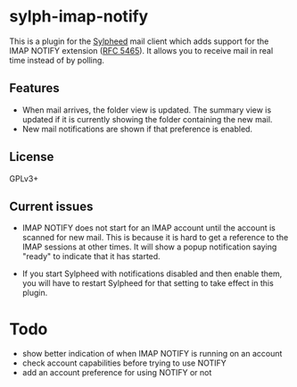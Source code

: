 # sylph-imap-notify

This is a plugin for the [Sylpheed][] mail client which adds support for the
IMAP NOTIFY extension ([RFC 5465][]). It allows you to receive mail in real
time instead of by polling.

[Sylpheed]: http://sylpheed.sraoss.jp/en/
[RFC 5465]: https://tools.ietf.org/html/rfc5465

## Features

- When mail arrives, the folder view is updated. The summary view is updated if
  it is currently showing the folder containing the new mail.
- New mail notifications are shown if that preference is enabled.

## License

GPLv3+

## Current issues

- IMAP NOTIFY does not start for an IMAP account until the account is scanned
  for new mail. This is because it is hard to get a reference to the IMAP
  sessions at other times. It will show a popup notification saying "ready" to
  indicate that it has started.

- If you start Sylpheed with notifications disabled and then enable
  them, you will have to restart Sylpheed for that setting to take
  effect in this plugin.

# Todo

- show better indication of when IMAP NOTIFY is running on an account
- check account capabilities before trying to use NOTIFY
- add an account preference for using NOTIFY or not
